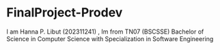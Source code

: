 # FinalProject-Prodev
I am Hanna P. Libut (202311241) , Im from TN07 (BSCSSE) Bachelor of Science in Computer Science with Specialization in Software Engineering

